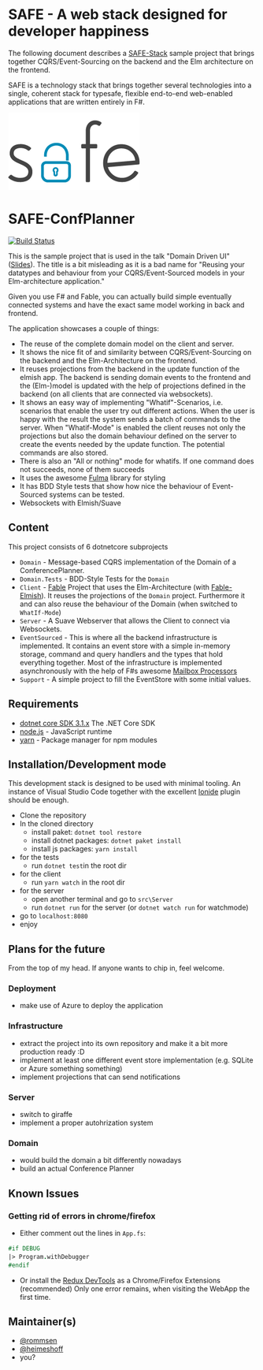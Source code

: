 # SAFE - A web stack designed for developer happiness

The following document describes a [SAFE-Stack](https://safe-stack.github.io/) sample project that brings together CQRS/Event-Sourcing on the backend and the Elm architecture on the frontend.

SAFE is a technology stack that brings together several technologies into a single, coherent stack for typesafe,
flexible end-to-end web-enabled applications that are written entirely in F#.

![SAFE-Stack](public/img/safe_logo.png "SAFE-Stack")

# SAFE-ConfPlanner

[![Build Status](https://travis-ci.org/SAFE-Stack/SAFE-ConfPlanner.svg?branch=master)](https://travis-ci.org/SAFE-Stack/SAFE-ConfPlanner)

This is the sample project that is used in the talk "Domain Driven UI" ([Slides](http://bit.ly/DomainDrivenUi)). The title is a bit misleading as it is a bad name for "Reusing your datatypes and behaviour from your CQRS/Event-Sourced models in your Elm-architecture application."

Given you use F# and Fable, you can actually build simple eventually connected systems and have the exact same model working in back and frontend.

The application showcases a couple of things:

* The reuse of the complete domain model on the client and server.
* It shows the nice fit of and similarity between CQRS/Event-Sourcing on the backend and the Elm-Architecture on the frontend.
* It reuses projections from the backend in the update function of the elmish app. The backend is sending domain events to the frontend and the (Elm-)model is updated with the help of projections defined in the backend (on all clients that are connected via websockets).
* It shows an easy way of implementing "Whatif"-Scenarios, i.e. scenarios that enable the user try out different actions. When the user is happy with the result the system sends a batch of commands to the server. When "Whatif-Mode" is enabled the client reuses not only the projections but also the domain behaviour defined on the server to create the events needed by the update function. The potential commands are also stored.
* There is also an "All or nothing" mode for whatifs. If one command does not succeeds, none of them succeeds
* It uses the awesome [Fulma](https://mangelmaxime.github.io/Fulma/) library for styling
* It has BDD Style tests that show how nice the behaviour of Event-Sourced systems can be tested.
* Websockets with Elmish/Suave

## Content
This project consists of 6 dotnetcore subprojects
* `Domain` - Message-based CQRS implementation of the Domain of a ConferencePlanner.
* `Domain.Tests` - BDD-Style Tests for the `Domain`
* `Client` - [Fable](http://fable.io/) Project that uses the Elm-Architecture (with [Fable-Elmish](https://elmish.github.io/elmish/)). It reuses the projections of the `Domain` project. Furthermore it and can also reuse the behaviour of the Domain (when switched to `WhatIf-Mode`)
* `Server` - A Suave Webserver that allows the Client to connect via Websockets.
* `EventSourced` - This is where all the backend infrastructure is implemented. It contains an event store with a simple in-memory storage, command and query handlers and the types that hold everything together. Most of the infrastructure is implemented asynchronously with the help of F#s awesome [Mailbox Processors](https://fsharpforfunandprofit.com/posts/concurrency-actor-model/)
* `Support` - A simple project to fill the EventStore with some initial values.

## Requirements

- [dotnet core SDK 3.1.x](https://dotnet.microsoft.com/download) The .NET Core SDK
- [node.js](https://nodejs.org/) - JavaScript runtime
- [yarn](https://yarnpkg.com/) - Package manager for npm modules

## Installation/Development mode
This development stack is designed to be used with minimal tooling. An instance of Visual Studio Code together with the excellent [Ionide](http://ionide.io/) plugin should be enough.

- Clone the repository
- In the cloned directory
  - install paket: `dotnet tool restore`
  - install dotnet packages: `dotnet paket install`
  - install js packages: `yarn install`
- for the tests
  - run `dotnet test`in the root dir
- for the client
  - run `yarn watch` in the root dir
- for the server
  - open another terminal and go to `src\Server`
  - run `dotnet run` for the server (or `dotnet watch run` for watchmode)
- go to `localhost:8080`
- enjoy


## Plans for the future
From the top of my head. If anyone wants to chip in, feel welcome.

### Deployment
* make use of Azure to deploy the application

### Infrastructure
* extract the project into its own repository and make it a bit more production ready :D
* implement at least one different event store implementation (e.g. SQLite or Azure something something)
* implement projections that can send notifications

### Server
* switch to giraffe
* implement a proper autohrization system

### Domain
* would build the domain a bit differently nowadays
* build an actual Conference Planner

## Known Issues

### Getting rid of errors in chrome/firefox

- Either comment out the lines in `App.fs`:

```fsharp
#if DEBUG
|> Program.withDebugger
#endif
```

- Or install the [Redux DevTools](http://extension.remotedev.io/) as a Chrome/Firefox Extensions (recommended)
Only one error remains, when visiting the WebApp the first time.

## Maintainer(s)

- [@rommsen](https://github.com/rommsen)
- [@heimeshoff](https://github.com/heimeshoff)
- you?
